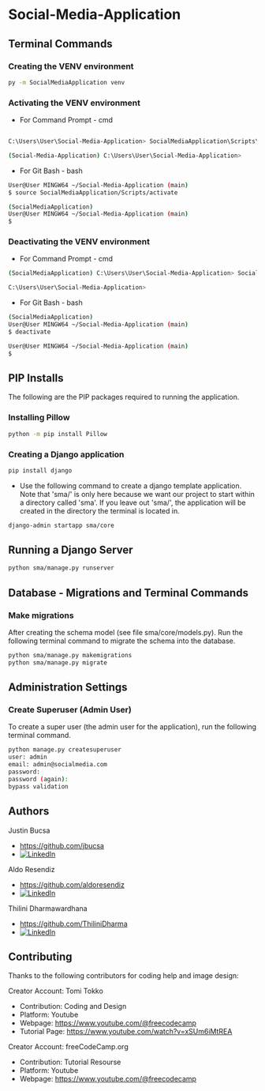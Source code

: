 # Social-Media-Application

## Terminal Commands

### Creating the VENV environment

```bash
py -m SocialMediaApplication venv
```

    
### Activating the VENV environment

- For Command Prompt - cmd
    
```bash

C:\Users\User\Social-Media-Application> SocialMediaApplication\Scripts\activate.bat

(Social-Media-Application) C:\Users\User\Social-Media-Application> 

```
   
- For Git Bash - bash
    
```bash
User@User MINGW64 ~/Social-Media-Application (main)
$ source SocialMediaApplication/Scripts/activate

(SocialMediaApplication) 
User@User MINGW64 ~/Social-Media-Application (main)
$ 

``` 

### Deactivating the VENV environment


- For Command Prompt - cmd

```bash
(SocialMediaApplication) C:\Users\User\Social-Media-Application> SocialMediaApplication\Scripts\deactivate.bat

C:\Users\User\Social-Media-Application> 

```
   
- For Git Bash - bash
    
```bash
(SocialMediaApplication) 
User@User MINGW64 ~/Social-Media-Application (main)
$ deactivate

User@User MINGW64 ~/Social-Media-Application (main)
$ 

```

## PIP Installs

The following are the PIP packages required to running the application. 

### Installing Pillow
```bash
python -m pip install Pillow
```

### Creating a Django application

```bash
pip install django

```

- Use the following command to create a django template application. Note that 'sma/' is only here because we want our project to start within a directory called 'sma'. If you leave out 'sma/', the application will be created in the directory the terminal is located in.

```bash
django-admin startapp sma/core

```

## Running a Django Server

```bash
python sma/manage.py runserver
```

## Database - Migrations and Terminal Commands 

### Make migrations

After creating the schema model (see file sma/core/models.py). Run the following terminal command to migrate the schema into the database.

```bash
python sma/manage.py makemigrations
python sma/manage.py migrate
```

## Administration Settings

### Create Superuser (Admin User)

To create a super user (the admin user for the application), run the following terminal command. 

```bash
python manage.py createsuperuser
user: admin
email: admin@socialmedia.com
password:
password (again): 
bypass validation
```



## Authors

Justin Bucsa
- https://github.com/jbucsa
- [![LinkedIn][linkedin-shield]][linkedin-url-Bucsa]

Aldo Resendiz
- https://github.com/aldoresendiz   
- [![LinkedIn][linkedin-shield]][linkedin-Aldoresendiz]

Thilini Dharmawardhana
- https://github.com/ThiliniDharma
- [![LinkedIn][linkedin-shield]][linkedin-Dharmawardhana]



##  Contributing

Thanks to the following contributors for coding help and image design:

Creator Account: Tomi Tokko 
- Contribution: Coding and Design
- Platform: Youtube
- Webpage: https://www.youtube.com/@freecodecamp
- Tutorial Page: https://www.youtube.com/watch?v=xSUm6iMtREA

Creator Account: freeCodeCamp.org 
- Contribution: Tutorial Resourse
- Platform: Youtube
- Webpage: https://www.youtube.com/@freecodecamp



[linkedin-shield]: https://img.shields.io/badge/-LinkedIn-black.svg?style=for-the-badge&logo=linkedin&colorB=555
[linkedin-url-Bucsa]: https://www.linkedin.com/in/justin-bucsa
[linkedin-Aldoresendiz]: https://www.linkedin.com/in/aldoresendiz/
[linkedin-Dharmawardhana]: https://www.linkedin.com/in/thilini-dharmawardhana-b4715717/
